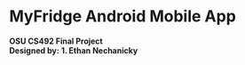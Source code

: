 # MyFridge Android Mobile App
**OSU CS492 Final Project**<br/>
**Designed by:**
**1. Ethan Nechanicky**